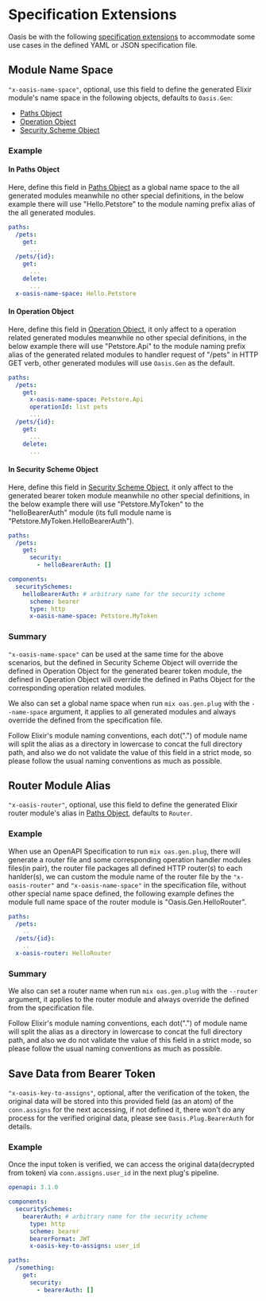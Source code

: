 # Specification Extensions

Oasis be with the following [specification extensions](https://github.com/OAI/OpenAPI-Specification/blob/master/versions/3.1.0.md#specificationExtensions) to accommodate some use cases in the defined YAML or JSON specification file.

## Module Name Space

`"x-oasis-name-space"`, optional, use this field to define the generated Elixir module's name space in the following objects, defaults to `Oasis.Gen`:
  * [Paths Object](https://github.com/OAI/OpenAPI-Specification/blob/master/versions/3.1.0.md#pathsObject)
  * [Operation Object](https://github.com/OAI/OpenAPI-Specification/blob/master/versions/3.1.0.md#operationObject)
  * [Security Scheme Object](https://github.com/OAI/OpenAPI-Specification/blob/master/versions/3.1.0.md#securitySchemeObject)

### Example

#### In Paths Object

Here, define this field in [Paths Object](https://github.com/OAI/OpenAPI-Specification/blob/master/versions/3.1.0.md#pathsObject)
as a global name space to the all generated modules meanwhile no other special definitions, in the below example
there will use "Hello.Petstore" to the module naming prefix alias of the all generated modules.

```YAML
paths:
  /pets:
    get:
      ...
  /pets/{id}:
    get:
      ...
    delete:
      ...
  x-oasis-name-space: Hello.Petstore
```

#### In Operation Object

Here, define this field in [Operation Object](https://github.com/OAI/OpenAPI-Specification/blob/master/versions/3.1.0.md#operationObject),
it only affect to a operation related generated modules meanwhile no other special definitions, in the below example
there will use "Petstore.Api" to the module naming prefix alias of the generated related modules to handler request of "/pets" in HTTP GET verb, other generated modules
will use `Oasis.Gen` as the default.

```YAML
paths:
  /pets:
    get:
      x-oasis-name-space: Petstore.Api
      operationId: list pets
      ...
  /pets/{id}:
    get:
      ...
    delete:
      ...
```

#### In Security Scheme Object

Here, define this field in [Security Scheme Object](https://github.com/OAI/OpenAPI-Specification/blob/master/versions/3.1.0.md#securitySchemeObject),
it only affect to the generated bearer token module meanwhile no other special definitions, in the below example
there will use "Petstore.MyToken" to the "helloBearerAuth" module (its full module name is "Petstore.MyToken.HelloBearerAuth").

```YAML
paths:
  /pets:
    get:
      security:
        - helloBearerAuth: []

components:
  securitySchemes:
    helloBearerAuth: # arbitrary name for the security scheme
      scheme: bearer
      type: http
      x-oasis-name-space: Petstore.MyToken
```

### Summary

`"x-oasis-name-space"` can be used at the same time for the above scenarios, but the defined in Security Scheme Object will override the defined in Operation Object for
the generated bearer token module, the defined in Operation Object will override the defined in Paths Object for the corresponding operation related modules.

We also can set a global name space when run `mix oas.gen.plug` with the `--name-space` argument, it applies to all generated modules and always override the defined from
the specification file.

Follow Elixir's module naming conventions, each dot(".") of module name will split the alias as a directory in lowercase to concat the full directory path,
and also we do not validate the value of this field in a strict mode, so please follow the usual naming conventions as much as possible.

## Router Module Alias

`"x-oasis-router"`, optional, use this field to define the generated Elixir router module's alias in [Paths Object](https://github.com/OAI/OpenAPI-Specification/blob/master/versions/3.1.0.md#pathsObject), defaults to `Router`.

### Example

When use an OpenAPI Specification to run `mix oas.gen.plug`, there will generate a router file and some corresponding operation handler modules files(in pair),
the router file packages all defined HTTP router(s) to each hanlder(s), we can custom the module name of the router file by the `"x-oasis-router"` and
`"x-oasis-name-space"` in the specification file, without other special name space defined, the following example defines the module full name space of the router
module is "Oasis.Gen.HelloRouter".

```YAML
paths:
  /pets:
    ..
  /pets/{id}:
    ..
  x-oasis-router: HelloRouter
```

### Summary

We also can set a router name when run `mix oas.gen.plug` with the `--router` argument, it applies to the router module and always override the defined from the specification file.

Follow Elixir's module naming conventions, each dot(".") of module name will split the alias as a directory in lowercase to concat the full directory path,
and also we do not validate the value of this field in a strict mode, so please follow the usual naming conventions as much as possible.

## Save Data from Bearer Token

`"x-oasis-key-to-assigns"`, optional, after the verification of the token, the original data will be stored into this provided field (as an atom) of the `conn.assigns` for the next accessing, if not defined it, there won't do any process for the verified original data, please see `Oasis.Plug.BearerAuth` for details.

### Example

Once the input token is verified, we can access the original data(decrypted from token) via `conn.assigns.user_id` in the next plug's pipeline.

```YAML
openapi: 3.1.0

components:
  securitySchemes:
    bearerAuth: # arbitrary name for the security scheme
      type: http
      scheme: bearer
      bearerFormat: JWT
      x-oasis-key-to-assigns: user_id

paths:
  /something:
    get:
      security:
        - bearerAuth: []
```

